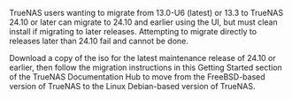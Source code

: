 &NewLine;


TrueNAS users wanting to migrate from 13.0-U6 (latest) or 13.3 to TrueNAS 24.10 or later can migrate to 24.10 and earlier using the UI, but must clean install if migrating to later releases.
Attempting to migrate directly to releases later than 24.10 fail and cannot be done.

Download a copy of the <file>iso</file> for the latest maintenance release of 24.10 or earlier, then follow the migration instructions in this Getting Started section of the TrueNAS Documentation Hub to move from the FreeBSD-based version of TrueNAS to the Linux Debian-based version of TrueNAS.